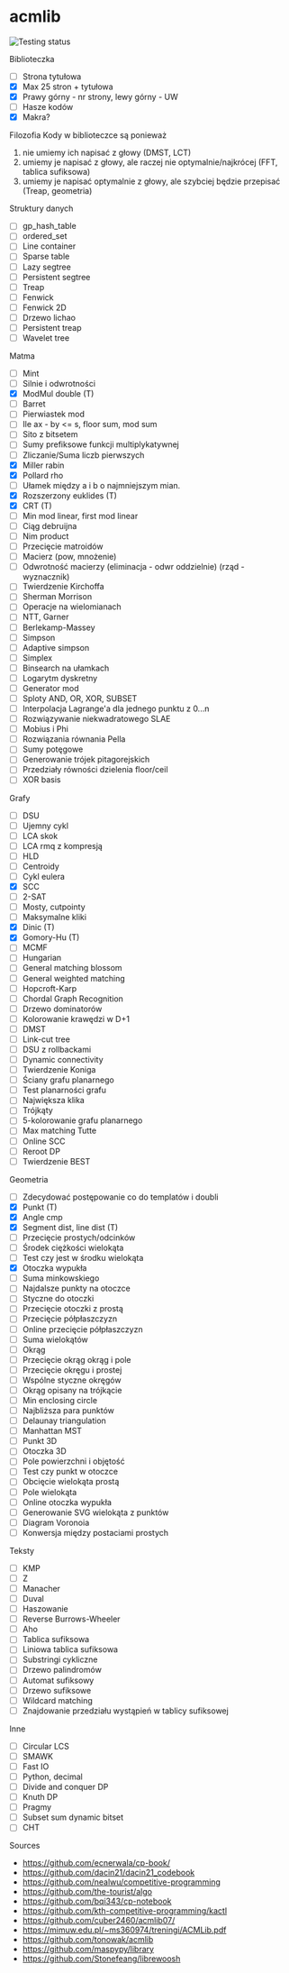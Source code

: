 # acmlib
![Testing status](https://github.com/ahsoltan/acmlib/actions/workflows/verify.yml/badge.svg)

Biblioteczka
- [ ] Strona tytułowa
- [x] Max 25 stron + tytułowa
- [x] Prawy górny - nr strony, lewy górny - UW
- [ ] Hasze kodów
- [x] Makra?

Filozofia
Kody w biblioteczce są ponieważ
1. nie umiemy ich napisać z głowy (DMST, LCT)
2. umiemy je napisać z głowy, ale raczej nie optymalnie/najkrócej (FFT, tablica sufiksowa)
3. umiemy je napisać optymalnie z głowy, ale szybciej będzie przepisać (Treap, geometria)

Struktury danych
- [ ] gp_hash_table
- [ ] ordered_set
- [ ] Line container
- [ ] Sparse table
- [ ] Lazy segtree
- [ ] Persistent segtree
- [ ] Treap
- [ ] Fenwick
- [ ] Fenwick 2D
- [ ] Drzewo lichao
- [ ] Persistent treap
- [ ] Wavelet tree

Matma
- [ ] Mint
- [ ] Silnie i odwrotności
- [x] ModMul double (T)
- [ ] Barret
- [ ] Pierwiastek mod
- [ ] Ile ax - by <= s, floor sum, mod sum
- [ ] Sito z bitsetem
- [ ] Sumy prefiksowe funkcji multiplykatywnej
- [ ] Zliczanie/Suma liczb pierwszych
- [x] Miller rabin
- [x] Pollard rho
- [ ] Ułamek między a i b o najmniejszym mian.
- [x] Rozszerzony euklides (T)
- [x] CRT (T)
- [ ] Min mod linear, first mod linear
- [ ] Ciąg debruijna
- [ ] Nim product
- [ ] Przecięcie matroidów
- [ ] Macierz (pow, mnożenie)
- [ ] Odwrotność macierzy (eliminacja - odwr oddzielnie) (rząd - wyznacznik)
- [ ] Twierdzenie Kirchoffa
- [ ] Sherman Morrison
- [ ] Operacje na wielomianach
- [ ] NTT, Garner
- [ ] Berlekamp-Massey
- [ ] Simpson
- [ ] Adaptive simpson
- [ ] Simplex
- [ ] Binsearch na ułamkach
- [ ] Logarytm dyskretny
- [ ] Generator mod
- [ ] Sploty AND, OR, XOR, SUBSET
- [ ] Interpolacja Lagrange'a dla jednego punktu z 0...n
- [ ] Rozwiązywanie niekwadratowego SLAE
- [ ] Mobius i Phi
- [ ] Rozwiązania równania Pella
- [ ] Sumy potęgowe
- [ ] Generowanie trójek pitagorejskich
- [ ] Przedziały równości dzielenia floor/ceil
- [ ] XOR basis

Grafy
- [ ] DSU
- [ ] Ujemny cykl
- [ ] LCA skok
- [ ] LCA rmq z kompresją
- [ ] HLD
- [ ] Centroidy
- [ ] Cykl eulera
- [x] SCC
- [ ] 2-SAT
- [ ] Mosty, cutpointy
- [ ] Maksymalne kliki
- [x] Dinic (T)
- [x] Gomory-Hu (T)
- [ ] MCMF
- [ ] Hungarian
- [ ] General matching blossom
- [ ] General weighted matching
- [ ] Hopcroft-Karp
- [ ] Chordal Graph Recognition
- [ ] Drzewo dominatorów
- [ ] Kolorowanie krawędzi w D+1
- [ ] DMST
- [ ] Link-cut tree
- [ ] DSU z rollbackami
- [ ] Dynamic connectivity
- [ ] Twierdzenie Koniga
- [ ] Ściany grafu planarnego
- [ ] Test planarności grafu
- [ ] Największa klika
- [ ] Trójkąty
- [ ] 5-kolorowanie grafu planarnego
- [ ] Max matching Tutte
- [ ] Online SCC
- [ ] Reroot DP
- [ ] Twierdzenie BEST

Geometria
- [ ] Zdecydować postępowanie co do templatów i doubli
- [x] Punkt (T)
- [x] Angle cmp
- [x] Segment dist, line dist (T)
- [ ] Przecięcie prostych/odcinków
- [ ] Środek ciężkości wielokąta
- [ ] Test czy jest w środku wielokąta
- [x] Otoczka wypukła
- [ ] Suma minkowskiego
- [ ] Najdalsze punkty na otoczce
- [ ] Styczne do otoczki
- [ ] Przecięcie otoczki z prostą
- [ ] Przecięcie półpłaszczyzn
- [ ] Online przecięcie półpłaszczyzn
- [ ] Suma wielokątów
- [ ] Okrąg
- [ ] Przecięcie okrąg okrąg i pole
- [ ] Przecięcie okręgu i prostej
- [ ] Wspólne styczne okręgów
- [ ] Okrąg opisany na trójkącie
- [ ] Min enclosing circle
- [ ] Najbliższa para punktów
- [ ] Delaunay triangulation
- [ ] Manhattan MST
- [ ] Punkt 3D
- [ ] Otoczka 3D
- [ ] Pole powierzchni i objętość
- [ ] Test czy punkt w otoczce
- [ ] Obcięcie wielokąta prostą
- [ ] Pole wielokąta
- [ ] Online otoczka wypukła
- [ ] Generowanie SVG wielokąta z punktów
- [ ] Diagram Voronoia
- [ ] Konwersja między postaciami prostych

Teksty
- [ ] KMP
- [ ] Z
- [ ] Manacher
- [ ] Duval
- [ ] Haszowanie
- [ ] Reverse Burrows-Wheeler
- [ ] Aho
- [ ] Tablica sufiksowa
- [ ] Liniowa tablica sufiksowa
- [ ] Substringi cykliczne
- [ ] Drzewo palindromów
- [ ] Automat sufiksowy
- [ ] Drzewo sufiksowe
- [ ] Wildcard matching
- [ ] Znajdowanie przedziału wystąpień w tablicy sufiksowej

Inne
- [ ] Circular LCS
- [ ] SMAWK
- [ ] Fast IO
- [ ] Python, decimal
- [ ] Divide and conquer DP
- [ ] Knuth DP
- [ ] Pragmy
- [ ] Subset sum dynamic bitset
- [ ] CHT

Sources
- https://github.com/ecnerwala/cp-book/
- https://github.com/dacin21/dacin21_codebook
- https://github.com/nealwu/competitive-programming
- https://github.com/the-tourist/algo
- https://github.com/bqi343/cp-notebook
- https://github.com/kth-competitive-programming/kactl
- https://github.com/cuber2460/acmlib07/
- https://mimuw.edu.pl/~ms360974/treningi/ACMLib.pdf
- https://github.com/tonowak/acmlib
- https://github.com/maspypy/library
- https://github.com/Stonefeang/librewoosh
